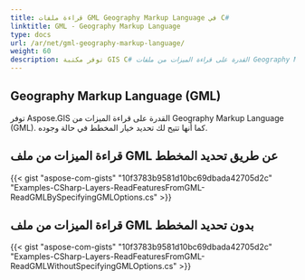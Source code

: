 ```yaml
---
title: قراءة ملفات GML Geography Markup Language في C#
linktitle: GML - Geography Markup Language
type: docs
url: /ar/net/gml-geography-markup-language/
weight: 60
description: توفر مكتبة GIS C# القدرة على قراءة الميزات من ملفات Geography Markup Language GML وتتيح لك تحديد خيار المخطط في حالة وجوده.
---
```


## **Geography Markup Language (GML)**
توفر Aspose.GIS القدرة على قراءة الميزات من Geography Markup Language (GML). كما أنها تتيح لك تحديد خيار المخطط في حالة وجوده.
## **قراءة الميزات من ملف GML عن طريق تحديد المخطط**
{{< gist "aspose-com-gists" "10f3783b9581d10bc69dbada42705d2c" "Examples-CSharp-Layers-ReadFeaturesFromGML-ReadGMLBySpecifyingGMLOptions.cs" >}}
## **قراءة الميزات من ملف GML بدون تحديد المخطط**
{{< gist "aspose-com-gists" "10f3783b9581d10bc69dbada42705d2c" "Examples-CSharp-Layers-ReadFeaturesFromGML-ReadGMLWithoutSpecifyingGMLOptions.cs" >}}
